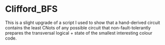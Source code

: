 # Clifford_BFS

This is a slight upgrade of a script I used to show that a hand-derived circuit contains the least CNots of any possible circuit that non-fault-tolerantly prepares the transversal logical + state of the smallest interesting colour code. 
